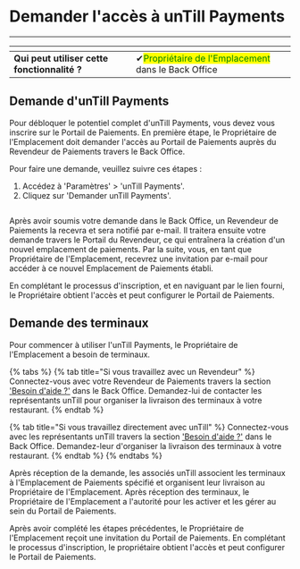 # Demander l'accès à unTill Payments

--------

<table data-card-size="large" data-view="cards" data-full-width="false"><thead><tr><th></th><th></th><th></th></tr></thead><tbody><tr><td><strong>Qui peut utiliser cette fonctionnalité ?</strong></td><td><span data-gb-custom-inline data-tag="emoji" data-code="2714">✔</span><mark style="color:green;">Propriétaire de l'Emplacement</mark> dans le Back Office</td><td></td></tr></tbody></table>

## Demande d'unTill Payments

Pour débloquer le potentiel complet d'unTill Payments, vous devez vous inscrire sur le Portail de Paiements. En première étape, le Propriétaire de l'Emplacement doit demander l'accès au Portail de Paiements auprès du Revendeur de Paiements travers le Back Office.

Pour faire une demande, veuillez suivre ces étapes :

1. Accédez à 'Paramètres' > 'unTill Payments'.
2. Cliquez sur 'Demander unTill Payments'.

<figure><img src="../../images/untill-payments.gif" alt=""><figcaption></figcaption></figure>

Après avoir soumis votre demande dans le Back Office, un Revendeur de Paiements la recevra et sera notifié par e-mail. Il traitera ensuite votre demande travers le Portail du Revendeur, ce qui entraînera la création d'un nouvel emplacement de paiements. Par la suite, vous, en tant que Propriétaire de l'Emplacement, recevrez une invitation par e-mail pour accéder à ce nouvel Emplacement de Paiements établi.

En complétant le processus d'inscription, et en naviguant par le lien fourni, le Propriétaire obtient l'accès et peut configurer le Portail de Paiements.

## Demande des terminaux

Pour commencer à utiliser l'unTill Payments, le Propriétaire de l'Emplacement a besoin de terminaux.

{% tabs %}
{% tab title="Si vous travaillez avec un Revendeur" %}
Connectez-vous avec votre Revendeur de Paiements travers la section ['Besoin d'aide ?'](../need-help.md) dans le Back Office. Demandez-lui de contacter les représentants unTill pour organiser la livraison des terminaux à votre restaurant.
{% endtab %}

{% tab title="Si vous travaillez directement avec unTill" %}
Connectez-vous avec les représentants unTill travers la section ['Besoin d'aide ?'](../need-help.md) dans le Back Office. Demandez-leur d'organiser la livraison des terminaux à votre restaurant.
{% endtab %}
{% endtabs %}

Après réception de la demande, les associés unTill associent les terminaux à l'Emplacement de Paiements spécifié et organisent leur livraison au Propriétaire de l'Emplacement. Après réception des terminaux, le Propriétaire de l'Emplacement a l'autorité pour les activer et les gérer au sein du Portail de Paiements.

Après avoir complété les étapes précédentes, le Propriétaire de l'Emplacement reçoit une invitation du Portail de Paiements. En complétant le processus d'inscription, le propriétaire obtient l'accès et peut configurer le Portail de Paiements.

